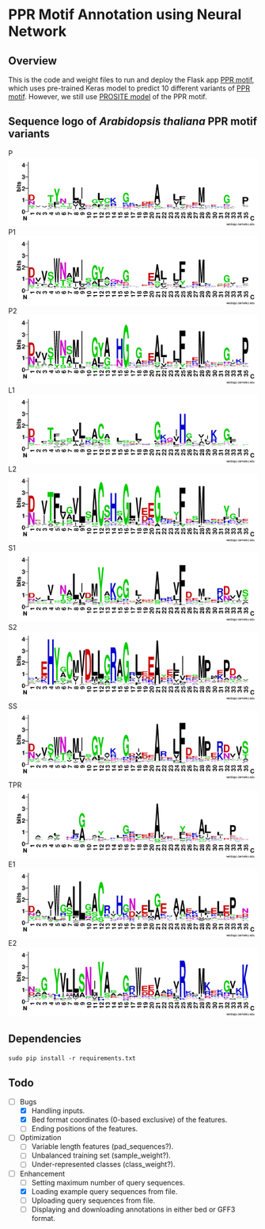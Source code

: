 # PPR Motif Annotation using Neural Network

## Overview  
This is the code and weight files to run and deploy the Flask app [PPR motif](https://ppr-motif.appspot.com/), which uses pre-trained Keras model to predict 10 different variants of [PPR motif](http://onlinelibrary.wiley.com/doi/10.1111/tpj.13121/full#tpj13121-sec-0002). However, we still use [PROSITE model](https://prosite.expasy.org/PDOC51375) of the PPR motif.

## Sequence logo of *Arabidopsis thaliana* PPR motif variants  
P    
![P](static/Logo/P.png)  
P1   
![P1](static/Logo/P1.png)  
P2   
![P2](static/Logo/P2.png)  
L1   
![L1](static/Logo/L1.png)  
L2   
![L2](static/Logo/L2.png)  
S1   
![S1](static/Logo/S1.png)  
S2   
![S2](static/Logo/S2.png)  
SS   
![SS](static/Logo/SS.png)  
TPR   
![TPR](static/Logo/TPR.png)  
E1   
![E1](static/Logo/E1.png)  
E2   
![E2](static/Logo/E2.png)  

## Dependencies  
```sudo pip install -r requirements.txt```

## Todo 
- [ ] Bugs
    - [x] Handling inputs.
    - [x] Bed format coordinates (0-based exclusive) of the features.
    - [ ] Ending positions of the features.
- [ ] Optimization
    - [ ] Variable length features (pad_sequences?).
    - [ ] Unbalanced training set (sample_weight?).
    - [ ] Under-represented classes (class_weight?).
- [ ] Enhancement
    - [ ] Setting maximum number of query sequences.  
    - [x] Loading example query sequences from file.  
    - [ ] Uploading query sequences from file.  
    - [ ] Displaying and downloading annotations in either bed or GFF3 format.  
